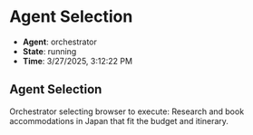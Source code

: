 # Agent Selection

- **Agent**: orchestrator
- **State**: running
- **Time**: 3/27/2025, 3:12:22 PM

## Agent Selection

Orchestrator selecting browser to execute: Research and book accommodations in Japan that fit the budget and itinerary.


